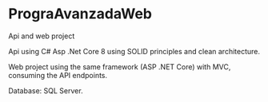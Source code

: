 # PrograAvanzadaWeb
Api and web project

Api using C# Asp .Net Core 8 using SOLID principles and clean architecture.

Web project using the same framework (ASP .NET Core) with MVC, consuming the API endpoints.

Database: SQL Server.
